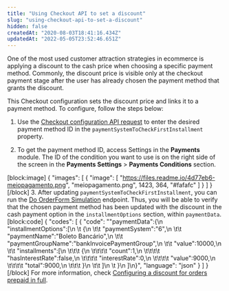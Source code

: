 ```yaml
---
title: "Using Checkout API to set a discount"
slug: "using-checkout-api-to-set-a-discount"
hidden: false
createdAt: "2020-08-03T18:41:16.434Z"
updatedAt: "2022-05-05T23:52:46.651Z"
---
```

One of the most used customer attraction strategies in ecommerce is applying a discount to the cash price when choosing a specific payment method. Commonly, the discount price is visible only at the checkout payment stage after the user has already chosen the payment method that grants the discount.

This Checkout configuration sets the discount price and links it to a payment method. To configure, follow the steps below:

1. Use the [Checkout configuration API request](https://developers.vtex.com/vtex-rest-api/reference/configuration#updateorderformconfiguration) to enter the desired payment method ID in the `paymentSystemToCheckFirstInstallment` property.

2. To get the payment method ID, access Settings in the **Payments** module. The ID of the condition you want to use is on the right side of the screen in the **Payments Settings** > **Payments Conditions** section.

[block:image]
{
  "images": [
    {
      "image": [
        "https://files.readme.io/4d77eb6-meiopagamento.png",
        "meiopagamento.png",
        1423,
        364,
        "#fafafc"
      ]
    }
  ]
}
[/block]
3. After updating `paymentSystemToCheckFirstInstallment`, you can run the [Do OrderForm Simulation](ref:fulfillment-simulation) endpoint. Thus, you will be able to verify that the chosen payment method has been updated with the discount in the cash payment option in the `installmentOptions` section, within `paymentData`.
[block:code]
{
  "codes": [
    {
      "code": "\"paymentData\":{\n    \"installmentOptions\":[\n   \t {\n   \t\t \"paymentSystem\":\"6\",\n   \t\t \"paymentName\":\"Boleto Bancário\",\n   \t\t \"paymentGroupName\":\"bankInvoicePaymentGroup\",\n   \t\t \"value\":10000,\n   \t\t \"installments\":[\n   \t\t\t {\n   \t\t\t\t \"count\":1,\n   \t\t\t\t \"hasInterestRate\":false,\n   \t\t\t\t \"interestRate\":0,\n   \t\t\t\t \"value\":9000,\n   \t\t\t\t \"total\":9000,\n   \t\t\t }\n   \t\t ]\n   \t }\n    ]\n}",
      "language": "json"
    }
  ]
}
[/block]
For more information, check [Configuring a discount for orders prepaid in full](https://help.vtex.com/en/tutorial/configurar-desconto-de-preco-a-vista--7Lfcj9Wb5dpYfA2gKkACIt).
